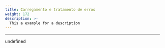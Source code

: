 ```yaml
---
title: Carregamento e tratamento de erros
weight: 172
description: >-
  This a example for a description
---
```


---

undefined
